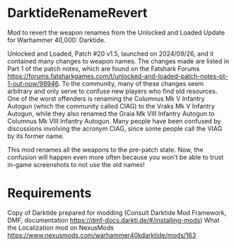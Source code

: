 # DarktideRenameRevert
Mod to revert the weapon renames from the Unlocked and Loaded Update for Warhammer 40,000: Darktide.

Unlocked and Loaded, Patch #20 v1.5, launched on 2024/09/26, and it contained many changes to weapon names. The changes made are listed in Part 1 of the patch notes, which are found on the Fatshark Forums https://forums.fatsharkgames.com/t/unlocked-and-loaded-patch-notes-pt-1-out-now/98946. To the community, many of these changes seem arbitrary and only serve to confuse new players who find old resources. One of the worst offenders is renaming the Columnus Mk V Infantry Autogun (which the community called CIAG) to the Vraks Mk V Infantry Autogun, while they also renamed the Graia Mk VIII Infantry Autogun to Columnus Mk VIII Infantry Autogun. Many people have been confused by discussions involving the acronym CIAG, since some people call the VIAG by its former name.

This mod renames all the weapons to the pre-patch state. Now, the confusion will happen even more often because you won't be able to trust in-game screenshots to not use the old names!

# Requirements
Copy of Darktide prepared for modding (Consult Darktide Mod Framework, DMF, documentation https://dmf-docs.darkti.de/#/installing-mods)
What the Localization mod on NexusMods https://www.nexusmods.com/warhammer40kdarktide/mods/163
